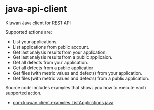 java-api-client
===============

Kiuwan Java client for REST API

Supported actions are:

  - List your applications.
  - List applications from public account.
  - Get last analysis results from your application.
  - Get last analysis results from a public applicaion.
  - Get all defects from your application.
  - Get all defects from a public application.
  - Get files (with metric values and defects) from your application.
  - Get files (with metric values and defects) from a public application.
  
  
Source code includes examples that shows you how to execute each supported action.

  - <a href="kiuwan/java-api-client/blob/master/src/main/java/com/kiuwan/client/examples/ListApplications.java">com.kiuwan.client.examples.ListApplications.java</a>